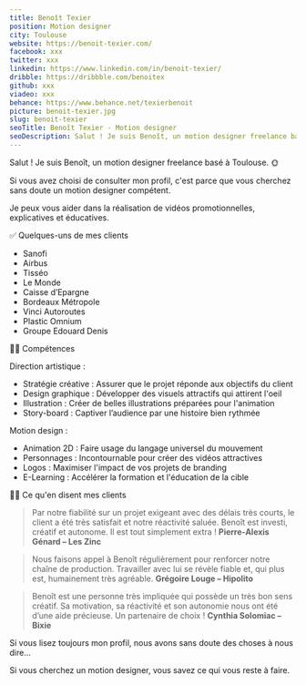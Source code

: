 ```yaml
---
title: Benoît Texier
position: Motion designer
city: Toulouse
website: https://benoit-texier.com/
facebook: xxx
twitter: xxx
linkedin: https://www.linkedin.com/in/benoit-texier/
dribble: https://dribbble.com/benoitex
github: xxx
viadeo: xxx
behance: https://www.behance.net/texierbenoit
picture: benoit-texier.jpg
slug: benoit-texier
seoTitle: Benoît Texier - Motion designer
seoDescription: Salut ! Je suis Benoît, un motion designer freelance basé à Toulouse.
---
```


Salut ! Je suis Benoît, un motion designer freelance basé à Toulouse. 🌞

Si vous avez choisi de consulter mon profil, c'est parce que vous cherchez sans doute un motion designer compétent.

Je peux vous aider dans la réalisation de vidéos promotionnelles, explicatives et éducatives.

✅ Quelques-uns de mes clients

- Sanofi
- Airbus
- Tisséo
- Le Monde
- Caisse d’Epargne
- Bordeaux Métropole
- Vinci Autoroutes
- Plastic Omnium
- Groupe Edouard Denis

🦸‍♂️ Compétences

Direction artistique :

- Stratégie créative : Assurer que le projet réponde aux objectifs du client
- Design graphique : Développer des visuels attractifs qui attirent l'oeil
- Illustration : Créer de belles illustrations préparées pour l'animation
- Story-board : Captiver l’audience par une histoire bien rythmée

Motion design :

- Animation 2D : Faire usage du langage universel du mouvement
- Personnages : Incontournable pour créer des vidéos attractives
- Logos : Maximiser l'impact de vos projets de branding
- E-Learning : Accélérer la formation et l'éducation de la cible

👨👩 Ce qu'en disent mes clients

> Par notre fiabilité sur un projet exigeant avec des délais très courts, le client a été très satisfait et notre réactivité saluée. Benoît est investi, créatif et autonome. Il est tout simplement extra ! **Pierre-Alexis Génard – Les Zinc**

> Nous faisons appel à Benoît régulièrement pour renforcer notre chaîne de production. Travailler avec lui se révèle fiable et, qui plus est, humainement très agréable. **Grégoire Louge – Hipolito**

> Benoît est une personne très impliquée qui possède un très bon sens créatif. Sa motivation, sa réactivité et son autonomie nous ont été d’une aide précieuse. Un partenaire de choix ! **Cynthia Solomiac – Bixie**

Si vous lisez toujours mon profil, nous avons sans doute des choses à nous dire...

Si vous cherchez un motion designer, vous savez ce qui vous reste à faire.
